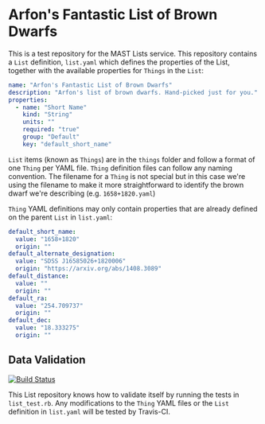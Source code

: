 # Arfon's Fantastic List of Brown Dwarfs

This is a test repository for the MAST Lists service. This repository contains a `List` definition, `list.yaml` which defines the properties of the List, together with the available properties for `Things` in the `List`:

```YAML
name: "Arfon's Fantastic List of Brown Dwarfs"
description: "Arfon's list of brown dwarfs. Hand-picked just for you."
properties:
  - name: "Short Name"
    kind: "String"
    units: ""
    required: "true"
    group: "Default"
    key: "default_short_name"
```

`List` items (known as `Things`) are in the `things` folder and follow a format of one `Thing` per YAML file. `Thing` definition files can follow any naming convention. The filename for a `Thing` is not special but in this case we're using the filename to make it more straightforward to identify the brown dwarf we're describing (e.g. `1658+1820.yaml`)

`Thing` YAML definitions may only contain properties that are already defined on the parent `List` in `list.yaml`:

```YAML
default_short_name:
  value: "1658+1820"
  origin: ""
default_alternate_designation:
  value: "SDSS J16585026+1820006"
  origin: "https://arxiv.org/abs/1408.3089"
default_distance:
  value: ""
  origin: ""
default_ra:
  value: "254.709737"
  origin: ""
default_dec:
  value: "18.333275"
  origin: ""
```

## Data Validation

[![Build Status](https://travis-ci.org/arfon/exoplanet_list.svg?branch=master)](https://travis-ci.org/arfon/exoplanet_list)

This List repository knows how to validate itself by running the tests in `list_test.rb`. Any modifications to the `Thing` YAML files or the `List` definition in `list.yaml` will be tested by Travis-CI.
